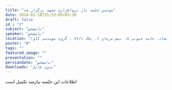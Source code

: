 ```yaml
---
title: "سومین جلسه باز نرم‌افزاری مشهد برگزار شد"
date: 2014-01-18T15:53:05+03:30
draft: false
id : "۳"
subject: "نامشخص"
speaker: "نامشخص"
location: "سجاد، حامد جنوبی ۵، نبش مرجان ۶، پلاک ۷۶/۱ ، گروه مهندسی کاوا"
poster: "#"
tags: ""
featured_image: ""
presentation: ""
persiandate: "نامشخص"
downloads: "بدون فایل"
---
```


اطلاعات این جلسه نیازمند تکمیل است